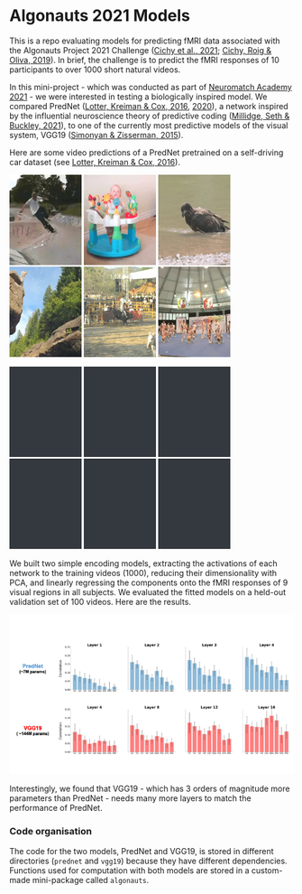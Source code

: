 # Algonauts 2021 Models
This is a repo evaluating models for predicting fMRI data associated with the 
Algonauts Project 2021 Challenge ([Cichy et al., 2021](https://arxiv.org/abs/2104.13714); 
[Cichy, Roig & Oliva, 2019](https://www.nature.com/articles/s42256-019-0127-z)). 
In brief, the challenge is to predict the fMRI responses of 10 participants to
over 1000 short natural videos. 

In this mini-project - which was conducted as part of 
[Neuromatch Academy 2021](https://academy.neuromatch.io) - we were interested 
in testing a biologically inspired model. We compared PredNet 
([Lotter, Kreiman & Cox, 2016](https://arxiv.org/abs/1605.08104), 
[2020](https://www.nature.com/articles/s42256-020-0170-9)), a network inspired 
by the influential neuroscience theory of predictive coding 
([Millidge, Seth & Buckley, 2021](https://arxiv.org/abs/2107.12979)), to one of 
the currently most predictive models of the visual system, VGG19 
([Simonyan & Zisserman, 2015](https://arxiv.org/abs/1409.1556)).

Here are some video predictions of a PredNet pretrained on a self-driving car 
dataset (see [Lotter, Kreiman & Cox, 2016](https://arxiv.org/abs/1605.08104)).

![Alt Text](https://github.com/FrancescoInnocenti/Algonauts_2021_Models/blob/main/prednet/video_predictions/actual_video_234.gif)
![Alt Text](https://github.com/FrancescoInnocenti/Algonauts_2021_Models/blob/main/prednet/video_predictions/actual_video_390.gif)
![Alt Text](https://github.com/FrancescoInnocenti/Algonauts_2021_Models/blob/main/prednet/video_predictions/actual_video_539.gif)
![Alt Text](https://github.com/FrancescoInnocenti/Algonauts_2021_Models/blob/main/prednet/video_predictions/actual_video_587.gif)
![Alt Text](https://github.com/FrancescoInnocenti/Algonauts_2021_Models/blob/main/prednet/video_predictions/actual_video_705.gif)
![Alt Text](https://github.com/FrancescoInnocenti/Algonauts_2021_Models/blob/main/prednet/video_predictions/actual_video_976.gif)

![Alt Text](https://github.com/FrancescoInnocenti/Algonauts_2021_Models/blob/main/prednet/video_predictions/predicted_video_234.gif)
![Alt Text](https://github.com/FrancescoInnocenti/Algonauts_2021_Models/blob/main/prednet/video_predictions/predicted_video_390.gif)
![Alt Text](https://github.com/FrancescoInnocenti/Algonauts_2021_Models/blob/main/prednet/video_predictions/predicted_video_539.gif)
![Alt Text](https://github.com/FrancescoInnocenti/Algonauts_2021_Models/blob/main/prednet/video_predictions/predicted_video_587.gif)
![Alt Text](https://github.com/FrancescoInnocenti/Algonauts_2021_Models/blob/main/prednet/video_predictions/predicted_video_705.gif)
![Alt Text](https://github.com/FrancescoInnocenti/Algonauts_2021_Models/blob/main/prednet/video_predictions/predicted_video_976.gif)

We built two simple encoding models, extracting the activations of each network 
to the training videos (1000), reducing their dimensionality with PCA, and 
linearly regressing the components onto the fMRI responses of 9 visual regions 
in all subjects. We evaluated the fitted models on a held-out validation set of 
100 videos. Here are the results. 

![Alt Text](https://github.com/FrancescoInnocenti/Algonauts_2021_Models/blob/main/model_comparison.png)

Interestingly, we found that VGG19 - which has 3 orders of magnitude more 
parameters than PredNet - needs many more layers to match the performance of
PredNet.

### Code organisation

The code for the two models, PredNet and VGG19, is stored in different
directories (`prednet` and `vgg19`) because they have different dependencies.
Functions used for computation with both models are stored in a custom-made
mini-package called `algonauts`.
